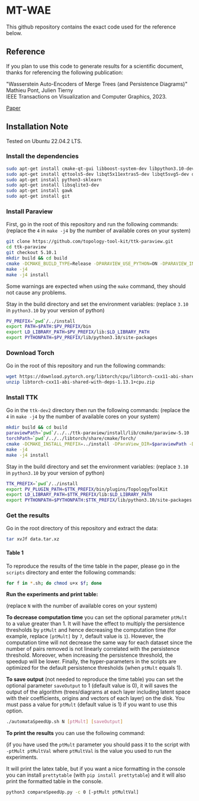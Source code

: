 # MT-WAE

This github repository contains the exact code used for the reference below.

## Reference

If you plan to use this code to generate results for a scientific document, thanks for referencing the following publication:

"Wasserstein Auto-Encoders of Merge Trees (and Persistence Diagrams)"  
Mathieu Pont, Julien Tierny  
IEEE Transactions on Visualization and Computer Graphics, 2023.  

[Paper](https://arxiv.org/pdf/2307.02509.pdf)

## Installation Note

Tested on Ubuntu 22.04.2 LTS.

### Install the dependencies

```bash
sudo apt-get install cmake-qt-gui libboost-system-dev libpython3.10-dev libxt-dev libxcursor-dev libopengl-dev
sudo apt-get install qttools5-dev libqt5x11extras5-dev libqt5svg5-dev qtxmlpatterns5-dev-tools 
sudo apt-get install python3-sklearn 
sudo apt-get install libsqlite3-dev 
sudo apt-get install gawk
sudo apt-get install git
```

### Install Paraview

First, go in the root of this repository and run the following commands:
(replace the `4` in `make -j4` by the number of available cores on your system)

```bash
git clone https://github.com/topology-tool-kit/ttk-paraview.git
cd ttk-paraview
git checkout 5.10.1
mkdir build && cd build
cmake -DCMAKE_BUILD_TYPE=Release -DPARAVIEW_USE_PYTHON=ON -DPARAVIEW_INSTALL_DEVELOPMENT_FILES=ON -DCMAKE_INSTALL_PREFIX=../install ..
make -j4
make -j4 install
```

Some warnings are expected when using the `make` command, they should not cause any problems.

Stay in the build directory and set the environment variables:
(replace `3.10` in `python3.10` by your version of python)

```bash
PV_PREFIX=`pwd`/../install
export PATH=$PATH:$PV_PREFIX/bin
export LD_LIBRARY_PATH=$PV_PREFIX/lib:$LD_LIBRARY_PATH
export PYTHONPATH=$PV_PREFIX/lib/python3.10/site-packages
```

### Download Torch

Go in the root of this repository and run the following commands:

```bash
wget https://download.pytorch.org/libtorch/cpu/libtorch-cxx11-abi-shared-with-deps-1.13.1%2Bcpu.zip
unzip libtorch-cxx11-abi-shared-with-deps-1.13.1+cpu.zip
```

### Install TTK

Go in the `ttk-dev2` directory then run the following commands:
(replace the `4` in `make -j4` by the number of available cores on your system)

```bash
mkdir build && cd build
paraviewPath=`pwd`/../../ttk-paraview/install/lib/cmake/paraview-5.10
torchPath=`pwd`/../../libtorch/share/cmake/Torch/
cmake -DCMAKE_INSTALL_PREFIX=../install -DParaView_DIR=$paraviewPath -DTorch_DIR=$torchPath ..
make -j4
make -j4 install
```

Stay in the build directory and set the environment variables:
(replace `3.10` in `python3.10` by your version of python)

```bash
TTK_PREFIX=`pwd`/../install
export PV_PLUGIN_PATH=$TTK_PREFIX/bin/plugins/TopologyToolKit
export LD_LIBRARY_PATH=$TTK_PREFIX/lib:$LD_LIBRARY_PATH
export PYTHONPATH=$PYTHONPATH:$TTK_PREFIX/lib/python3.10/site-packages
```

### Get the results

Go in the root directory of this repository and extract the data:

```bash
tar xvJf data.tar.xz
```

#### Table 1

To reproduce the results of the time table in the paper, please go in the `scripts` directory and enter the following commands:

```bash
for f in *.sh; do chmod u+x $f; done
```

**Run the experiments and print table:**

(replace `N` with the number of available cores on your system)

**To decrease computation time** you can set the optional parameter `ptMult` to a value greater than 1. It will have the effect to multiply the persistence thresholds by `ptMult` and hence decreasing the computation time (for example, replace `[ptMult]` by `7`, default value is `1`). However, the computation time will not decrease the same way for each dataset since the number of pairs removed is not linearly correlated with the persistence threshold. Moreover, when increasing the persistence threshold, the speedup will be lower. Finally, the hyper-parameters in the scripts are optimized for the default persistence thresholds (when `ptMult` equals 1).

**To save output** (not needed to reproduce the time table) you can set the optional parameter `saveOutput` to 1 (default value is 0), it will saves the output of the algorithm (trees/diagrams at each layer including latent space with their coefficients, origins and vectors of each layer) on the disk. You must pass a value for `ptMult` (default value is 1) if you want to use this option.

```bash
./automataSpeedUp.sh N [ptMult] [saveOutput]
```

**To print the results** you can use the following command: 

(if you have used the `ptMult` parameter you should pass it to the script with `-ptMult ptMultVal` where `ptMultVal` is the value you used to run the experiments.

It will print the latex table, but if you want a nice formatting in the console you can install `prettytable` (with `pip install prettytable`) and it will also print the formatted table in the console.

```bash
python3 compareSpeedUp.py -c 0 [-ptMult ptMultVal]
```

